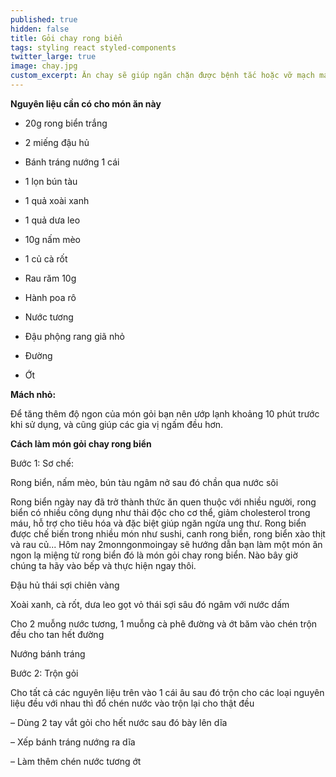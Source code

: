 ```yaml
---
published: true
hidden: false
title: Gỏi chay rong biển
tags: styling react styled-components
twitter_large: true
image: chay.jpg
custom_excerpt: Ăn chay sẽ giúp ngăn chặn được bệnh tắc hoặc vỡ mạch máu ở người tăng huyết áp, hạn chế tai biến nhồi máu cơ tim.
---
```



**Nguyên liệu cần có cho món ăn này**

+ 20g rong biển trắng

+ 2 miếng đậu hủ

+ Bánh tráng nướng 1 cái

+ 1 lọn bún tàu

+ 1 quả xoài xanh

+ 1 quả dưa leo

+ 10g nấm mèo

+ 1 củ cà rốt

+ Rau răm 10g

+ Hành poa rô

+ Nước tương

+ Đậu phộng rang giã nhỏ

+ Đường

+ Ớt

**Mách nhỏ:**

Để tăng thêm độ ngon của món gỏi bạn nên ướp lạnh khoảng 10 phút trước khi sử dụng, và cũng giúp các gia vị ngấm đều hơn.

**Cách làm món gỏi chay rong biển**

Bước 1: Sơ chế:

Rong biển, nấm mèo, bún tàu ngâm nở sau đó chần qua nước sôi

Rong biển ngày nay đã trở thành thức ăn quen thuộc với nhiều người, rong biển có nhiều công dụng như thải độc cho cơ thể, giảm cholesterol trong máu, hỗ trợ cho tiêu hóa và đặc biệt giúp ngăn ngừa ung thư. Rong biển được chế biến trong nhiều món như sushi, canh rong biển, rong biển xào thịt và rau củ... Hôm nay 2monngonmoingay sẽ
hướng dẫn bạn làm một món ăn ngon lạ miệng từ rong biển đó là món gỏi chay rong biển. Nào bây giờ chúng ta hãy vào bếp và thực hiện ngay thôi.

Đậu hủ thái sợi chiên vàng

Xoài xanh, cà rốt, dưa leo gọt vỏ thái sợi sâu đó ngâm với nước dấm

Cho 2 muỗng nước tương, 1 muỗng cà phê đường và ớt băm vào chén trộn đều cho tan hết đường

Nướng bánh tráng

Bước 2: Trộn gỏi

Cho tất cả các nguyên liệu trên vào 1 cái âu sau đó trộn cho các loại nguyên liệu đều với nhau thì đổ chén nước vào trộn lại cho thật đều

– Dùng 2 tay vắt gỏi cho hết nước sau đó bày lên dĩa

– Xếp bánh tráng nướng ra dĩa

– Làm thêm chén nước tương ớt